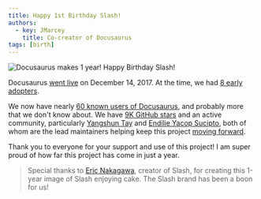 ```yaml
---
title: Happy 1st Birthday Slash!
authors:
  - key: JMarcey
    title: Co-creator of Docusaurus
tags: [birth]
---
```


![Docusaurus makes 1 year! Happy Birthday Slash!](/img/docusaurus-slash-first-birthday.svg)

Docusaurus [went live](https://v1.docusaurus.io/blog/2017/12/14/introducing-docusaurus) on December 14, 2017. At the time, we had [8 early adopters](https://v1.docusaurus.io/blog/2017/12/14/introducing-docusaurus#acknowledgements).

<!--truncate-->

We now have nearly [60 known users of Docusaurus](https://v1.docusaurus.io/en/users), and probably more that we don't know about. We have [9K GitHub stars](https://github.com/facebook/docusaurus) and an active community, particularly [Yangshun Tay](https://twitter.com/yangshunz) and [Endilie Yacop Sucipto](https://twitter.com/endiliey), both of whom are the lead maintainers helping keep this project [moving forward](https://docusaurus.io/blog/2018/09/11/Towards-Docusaurus-2).

Thank you to everyone for your support and use of this project! I am super proud of how far this project has come in just a year.

> Special thanks to [Eric Nakagawa](https://twitter.com/ericnakagawa), creator of Slash, for creating this 1-year image of Slash enjoying cake. The Slash brand has been a boon for us!